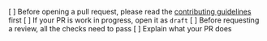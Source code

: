 [ ] Before opening a pull request, please read the [contributing guidelines](https://github.com/Gem-Swap/gem-uikit/blob/master/CONTRIBUTING.md) first
[ ] If your PR is work in progress, open it as `draft`
[ ] Before requesting a review, all the checks need to pass
[ ] Explain what your PR does
